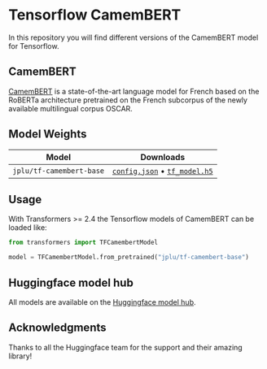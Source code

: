 # Tensorflow CamemBERT

In this repository you will find different versions of the CamemBERT model for Tensorflow.

## CamemBERT

[CamemBERT](https://camembert-model.fr/) is a state-of-the-art language model for French based on the RoBERTa architecture pretrained on the French subcorpus of the newly available multilingual corpus OSCAR.

## Model Weights

| Model                            | Downloads
| -------------------------------- | ---------------------------------------------------------------------------------------------------------------
| `jplu/tf-camembert-base`   | [`config.json`](https://s3.amazonaws.com/models.huggingface.co/bert/jplu/tf-camembert-base/config.json) • [`tf_model.h5`](https://s3.amazonaws.com/models.huggingface.co/bert/jplu/tf-camembert-base/tf_model.h5)

## Usage

With Transformers >= 2.4 the Tensorflow models of CamemBERT can be loaded like:

```python
from transformers import TFCamembertModel

model = TFCamembertModel.from_pretrained("jplu/tf-camembert-base")
```

## Huggingface model hub

All models are available on the [Huggingface model hub](https://huggingface.co/jplu).

## Acknowledgments

Thanks to all the Huggingface team for the support and their amazing library!
